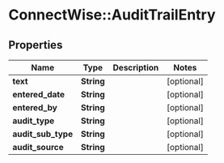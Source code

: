 # ConnectWise::AuditTrailEntry

## Properties
Name | Type | Description | Notes
------------ | ------------- | ------------- | -------------
**text** | **String** |  | [optional] 
**entered_date** | **String** |  | [optional] 
**entered_by** | **String** |  | [optional] 
**audit_type** | **String** |  | [optional] 
**audit_sub_type** | **String** |  | [optional] 
**audit_source** | **String** |  | [optional] 


